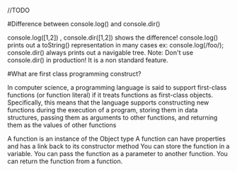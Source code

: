 //TODO

#Difference between console.log() and console.dir()

console.log([1,2]) , console.dir([1,2]) shows the difference!
console.log() prints out a toString() representation in many cases ex: console.log(/foo/);
console.dir() always prints out a navigable tree. 
Note: Don't use console.dir() in production! It is a non standard feature.

#What are first class programming construct?

In computer science, a programming language is said to support first-class functions (or function literal) if it treats functions as first-class objects. Specifically, this means that the language supports constructing new functions during the execution of a program, storing them in data structures, passing them as arguments to other functions, and returning them as the values of other functions

A function is an instance of the Object type
A function can have properties and has a link back to its constructor method
You can store the function in a variable.
You can pass the function as a parameter to another function.
You can return the function from a function.